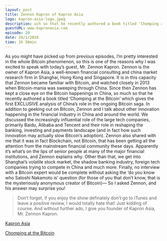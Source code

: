 ```yaml
---
layout: post
title: Zennon Kapron of Kapron Asia
logo: kapron-asia-logo.jpeg
description: uch so that he recently authored a book titled ‘Chomping at the Bitcoin’ which gives the first EXCLUSIVE analysis of China’s role in the ongoing Bitcoin saga. In addition to geeking out on Bitcoin, Zennon and I talk about other innovation happening in the financial industry in China and around the world. We discussed the increasingly influential role of the large tech companies, primarily Baidu, Alibaba and Tencent and their role in reshaping the banking, investing and payments landscape (and in fact how such innovation may actually slow Bitcoin’s adoption). Zennon also shared with me that it was in fact Blockchain, not Bitcoin, that has been getting all the attention from the mainstream financial community these 
guestURL: www.kapronasia.com
episode: 20
date: 20/1/2016
time: 1h 56min
---
```

As you might have picked up from previous episodes, I’m pretty interested in the whole Bitcoin phenomenon, so this is one of the reasons why I was excited to speak with today’s guest, Mr. Zennon Kapron. Zennon is the owner of Kapron Asia, a well-known financial consulting and china market research firm in Shanghai, Hong Kong and Singapore. It is in this capacity that Zennon became familiar with Bitcoin, and watched closely in 2013 when Bitcoin-mania was sweeping through China. Since then Zennon has kept a close eye on the Bitcoin happenings in China, so much so that he recently authored a book titled ‘Chomping at the Bitcoin’ which gives the first EXCLUSIVE analysis of China’s role in the ongoing Bitcoin saga. In addition to geeking out on Bitcoin, Zennon and I talk about other innovation happening in the financial industry in China and around the world. We discussed the increasingly influential role of the large tech companies, primarily Baidu, Alibaba and Tencent and their role in reshaping the banking, investing and payments landscape (and in fact how such innovation may actually slow Bitcoin’s adoption). Zennon also shared with me that it was in fact Blockchain, not Bitcoin, that has been getting all the attention from the mainstream financial community these days. Apparently it’s what’s on the lips of senior people at many of the major financial institutions, and Zennon explains why. Other than that, we get into Shanghai’s volatile stock market, the shadow banking industry, foreign tech companies trying to compete in China and much more. Finally, no interview with a Bitcoin expert would be complete without asking the ‘do you know who Satoshi Nakamoto is’ question (for those of you that don’t know, that is the mysteriously anonymous creator of Bitcoin)— So I asked Zennon, and his answer may surprise you!

> Don’t forget, if you enjoy the show definately don’t go to iTunes and leave a positive review, I would totally hate that! Just kidding of course. And without further ado, I give you founder of Kapron Asia, Mr. Zennon Kapron.


[Kapron Asia](http://www.kapronasia.com)

[Chomping at the Bitcoin](http://www.amazon.com/Chomping-Bitcoin-China-Penguin-Special-ebook/dp/B00LO3ZXF4/ref=sr_1_1?ie=UTF8&qid=1448620881&sr=8-1&keywords=chomping+at+the+bitcoin)
